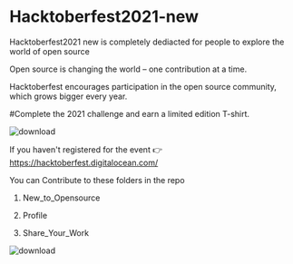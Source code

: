 # Hacktoberfest2021-new
Hacktoberfest2021 new is completely dediacted for people to explore the world of open source

Open source is changing the world – one contribution at a time.

Hacktoberfest encourages participation in the open source community, which grows bigger every year.

#Complete the 2021 challenge and earn a limited edition T-shirt.


![download](https://user-images.githubusercontent.com/55386051/136188268-2e735c9e-d3fa-421f-be74-3321d1a55bab.png)

If you haven't registered for the event  👉 https://hacktoberfest.digitalocean.com/

You can Contribute to these  folders in the repo 
1. New_to_Opensource

2. Profile

3. Share_Your_Work

![download](https://user-images.githubusercontent.com/55386051/136191996-991f5a6f-4282-4ba9-9bb7-db643abc7bf4.png)




